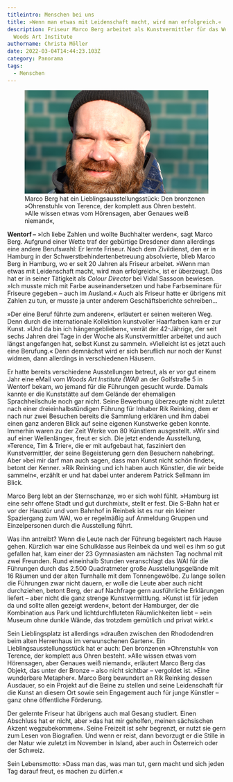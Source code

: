 ```yaml
---
titleintro: Menschen bei uns
title: »Wenn man etwas mit Leidenschaft macht, wird man erfolgreich.«
description: Friseur Marco Berg arbeitet als Kunstvermittler für das Wentorfer
  Woods Art Institute
authorname: Christa Möller
date: 2022-03-04T14:44:23.103Z
category: Panorama
tags:
  - Menschen
---
```

<figure>
  <img src="/static/media/2022-03-07-berg-marco-wai.jpg">
  <figcaption>
Marco Berg hat ein Lieblingsausstellungsstück: Den bronzenen »Ohrenstuhl« von Terence, der komplett aus Ohren besteht. »Alle wissen etwas vom Hörensagen, aber Genaues weiß niemand«,   
   
  </figcaption>
</figure>



**Wentorf –** »Ich liebe Zahlen und wollte Buchhalter werden«, sagt Marco Berg. Aufgrund einer Wette traf der gebürtige Dresdener dann allerdings eine andere Berufswahl: Er lernte Friseur. Nach dem Zivildienst, den er in Hamburg in der Schwerstbehindertenbetreuung absolvierte, blieb Marco Berg in Hamburg, wo er seit 20 Jahren als Friseur arbeitet. »Wenn man etwas mit Leidenschaft macht, wird man erfolgreich«, ist er überzeugt. Das hat er in seiner Tätigkeit als *Colour Director* bei Vidal Sassoon bewiesen. »Ich musste mich mit Farbe auseinandersetzen und habe Farbseminare für Friseure gegeben – auch im Ausland.« Auch als Friseur hatte er übrigens mit Zahlen zu tun, er musste ja unter anderem Geschäftsberichte schreiben… 

»Der eine Beruf führte zum anderen«, erläutert er seinen weiteren Weg. Denn durch die internationale Kollektion kunstvoller Haarfarben kam er zur Kunst. »Und da bin ich hängengeblieben«, verrät der 42-Jährige, der seit sechs Jahren drei Tage in der Woche als Kunstvermittler arbeitet und auch längst angefangen hat, selbst Kunst zu sammeln. »Vielleicht ist es jetzt auch eine Berufung.« Denn demnächst wird er sich beruflich nur noch der Kunst widmen, dann allerdings in verschiedenen Häusern. 

Er hatte bereits verschiedene Ausstellungen betreut, als er vor gut einem Jahr eine eMail vom *Woods Art Institute (WAI)* an der Golfstraße 5 in Wentorf bekam, wo jemand für die Führungen gesucht wurde. Damals kannte er die Kunststätte auf dem Gelände der ehemaligen Sprachheilschule noch gar nicht. Seine Bewerbung überzeugte nicht zuletzt nach einer dreieinhalbstündigen Führung für Inhaber Rik Reinking, dem er nach nur zwei Besuchen bereits die Sammlung erklären und ihm dabei einen ganz anderen Blick auf seine eigenen Kunstwerke geben konnte. Immerhin waren zu der Zeit Werke von 80 Künstlern ausgestellt. »Wir sind auf einer Wellenlänge«, freut er sich. Die jetzt endende Ausstellung, »Terence, Tim & Trier«, die er mit aufgebaut hat, fasziniert den Kunstvermittler, der seine Begeisterung gern den Besuchern nahebringt. Aber »bei mir darf man auch sagen, dass man Kunst nicht schön findet«, betont der Kenner. »Rik Reinking und ich haben auch Künstler, die wir beide sammeln«, erzählt er und hat dabei unter anderem Patrick Sellmann im Blick. 

Marco Berg lebt an der Sternschanze, wo er sich wohl fühlt. »Hamburg ist eine sehr offene Stadt und gut durchmixt«, stellt er fest. Die S-Bahn hat er vor der Haustür und vom Bahnhof in Reinbek ist es nur ein kleiner Spaziergang zum WAI, wo er regelmäßig auf Anmeldung Gruppen und Einzelpersonen durch die Ausstellung führt. 

Was ihn antreibt? Wenn die Leute nach der Führung begeistert nach Hause gehen. Kürzlich war eine Schulklasse aus Reinbek da und weil es ihm so gut gefallen hat, kam einer der 23 Gymnasiasten am nächsten Tag nochmal mit zwei Freunden. Rund eineinhalb Stunden veranschlagt das WAI für die Führungen durch das 2.500 Quadratmeter große Ausstellungsgelände mit 16 Räumen und der alten Turnhalle mit dem Tonnengewölbe. Zu lange sollen die Führungen zwar nicht dauern, er wolle die Leute aber auch nicht durchziehen, betont Berg, der auf Nachfrage gern ausführliche Erklärungen liefert – aber nicht die ganz strenge Kunstvermittlung. »Kunst ist für jeden da und sollte allen gezeigt werden«, betont der Hamburger, der die Kombination aus Park und lichtdurchfluteten Räumlichkeiten liebt – »ein Museum ohne dunkle Wände, das trotzdem gemütlich und privat wirkt.« 

Sein Lieblingsplatz ist allerdings »draußen zwischen den Rhododendren beim alten Herrenhaus im verwunschenen Garten«. Ein Lieblingsausstellungsstück hat er auch: Den bronzenen »Ohrenstuhl« von Terence, der komplett aus Ohren besteht. »Alle wissen etwas vom Hörensagen, aber Genaues weiß niemand«, erläutert Marco Berg das Objekt, das unter der Bronze – also nicht sichtbar – vergoldet ist. »Eine wunderbare Metapher«. Marco Berg bewundert an Rik Reinking dessen Ausdauer, so ein Projekt auf die Beine zu stellen und seine Leidenschaft für die Kunst an diesem Ort sowie sein Engagement auch für junge Künstler – ganz ohne öffentliche Förderung. 

Der gelernte Friseur hat übrigens auch mal Gesang studiert. Einen Abschluss hat er nicht, aber »das hat mir geholfen, meinen sächsischen Akzent wegzubekommen«. Seine Freizeit ist sehr begrenzt, er nutzt sie gern zum Lesen von Biografien. Und wenn er reist, dann bevorzugt er die Stille in der Natur wie zuletzt im November in Island, aber auch in Österreich oder der Schweiz. 

Sein Lebensmotto: »Dass man das, was man tut, gern macht und sich jeden Tag darauf freut, es machen zu dürfen.«
